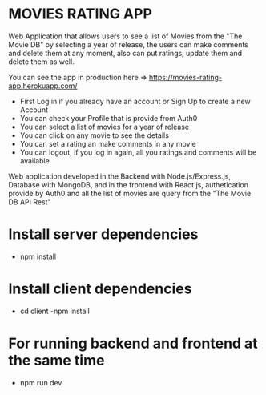 # MOVIES RATING APP

Web Application that allows users to see a list of Movies from the "The Movie DB" by selecting a year of release, the users can make comments and delete them at any moment, also can put ratings, update them and delete them as well.

You can see the app in production here => https://movies-rating-app.herokuapp.com/

- First Log in if you already have an account or Sign Up to create a new Account
- You can check your Profile that is provide from Auth0
- You can select a list of movies for a year of release
- You can click on any movie to see the details
- You can set a rating an make comments in any movie
- You can logout, if you log in again, all you ratings and comments will be available

Web application developed in the Backend with Node.js/Express.js, Database with MongoDB, and in the frontend with React.js, authetication provide by Auth0 and all the list of movies are query from the "The Movie DB API Rest"

# Install server dependencies
- npm install

# Install client dependencies
- cd client
-npm install

# For running backend and frontend at the same time
- npm run dev

